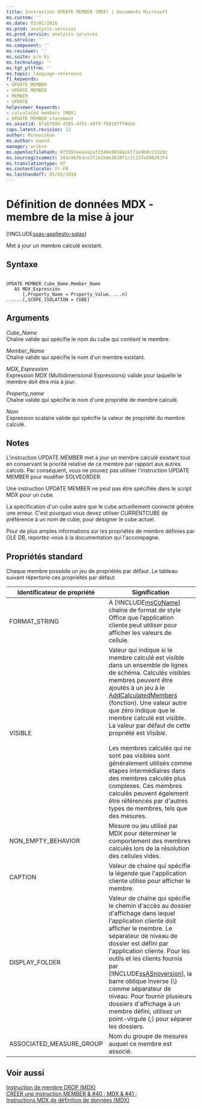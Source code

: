 ```yaml
---
title: Instruction UPDATE MEMBER (MDX) | Documents Microsoft
ms.custom: ''
ms.date: 03/02/2016
ms.prod: analysis-services
ms.prod_service: analysis-services
ms.service: ''
ms.component: ''
ms.reviewer: ''
ms.suite: pro-bi
ms.technology: ''
ms.tgt_pltfrm: ''
ms.topic: language-reference
f1_keywords:
- UPDATE_MEMBER
- UPDATE MEMBER
- MEMBER
- UPDATE
helpviewer_keywords:
- calculated members [MDX]
- UPDATE MEMBER statement
ms.assetid: 07ab708d-d165-4fb1-a9f9-fb8197ff0dab
caps.latest.revision: 12
author: Minewiskan
ms.author: owend
manager: erikre
ms.openlocfilehash: 6f5591eeaaa2afd346e8038426f72e9b0c21520c
ms.sourcegitcommit: 2ddc0bfb3ce2f2b160e3638f1c2c237a898263f4
ms.translationtype: HT
ms.contentlocale: fr-FR
ms.lasthandoff: 05/03/2018
---
```

# <a name="mdx-data-definition---update-member"></a>Définition de données MDX - membre de la mise à jour
[!INCLUDE[ssas-appliesto-sqlas](../includes/ssas-appliesto-sqlas.md)]

  Met à jour un membre calculé existant.  
  
## <a name="syntax"></a>Syntaxe  
  
```  
  
UPDATE MEMBER Cube_Name.Member_Name   
   AS MDX_Expression  
      [,Property_Name = Property_Value, ...n]  
......[,SCOPE_ISOLATION = CUBE]  
```  
  
## <a name="arguments"></a>Arguments  
 *Cube_Name*  
 Chaîne valide qui spécifie le nom du cube qui contient le membre.  
  
 *Member_Name*  
 Chaîne valide qui spécifie le nom d'un membre existant.  
  
 *MDX_Expression*  
 Expression MDX (Multidimensional Expressions) valide pour laquelle le membre doit être mis à jour.  
  
 *Property_name*  
 Chaîne valide qui spécifie le nom d'une propriété de membre calculé.  
  
 *Nom*  
 Expression scalaire valide qui spécifie la valeur de propriété du membre calculé.  
  
## <a name="remarks"></a>Notes  
 L'instruction UPDATE MEMBER met à jour un membre calculé existant tout en conservant la priorité relative de ce membre par rapport aux autres calculs. Par conséquent, vous ne pouvez pas utiliser l'instruction UPDATE MEMBER pour modifier SOLVEORDER.  
  
 Une instruction UPDATE MEMBER ne peut pas être spécifiée dans le script MDX pour un cube.  
  
 La spécification d'un cube autre que le cube actuellement connecté génère une erreur. C'est pourquoi vous devez utiliser CURRENTCUBE de préférence à un nom de cube, pour désigner le cube actuel.  
  
 Pour de plus amples informations sur les propriétés de membre définies par OLE DB, reportez-vous à la documentation qui l'accompagne.  
  
## <a name="standard-properties"></a>Propriétés standard  
 Chaque membre possède un jeu de propriétés par défaut. Le tableau suivant répertorie ces propriétés par défaut.  
  
|Identificateur de propriété|Signification|  
|-------------------------|-------------|  
|FORMAT_STRING|A [!INCLUDE[msCoName](../includes/msconame-md.md)] chaîne de format de style Office que l’application cliente peut utiliser pour afficher les valeurs de cellule.|  
|VISIBLE|Valeur qui indique si le membre calculé est visible dans un ensemble de lignes de schéma. Calculés visibles membres peuvent être ajoutés à un jeu à le [AddCalculatedMembers](../mdx/addcalculatedmembers-mdx.md) (fonction). Une valeur autre que zéro indique que le membre calculé est visible. La valeur par défaut de cette propriété est *Visible*.<br /><br /> Les membres calculés qui ne sont pas visibles sont généralement utilisés comme étapes intermédiaires dans des membres calculés plus complexes. Ces membres calculés peuvent également être référencés par d'autres types de membres, tels que des mesures.|  
|NON_EMPTY_BEHAVIOR|Mesure ou jeu utilisé par MDX pour déterminer le comportement des membres calculés lors de la résolution des cellules vides.|  
|CAPTION|Valeur de chaîne qui spécifie la légende que l'application cliente utilise pour afficher le membre.|  
|DISPLAY_FOLDER|Valeur de chaîne qui spécifie le chemin d'accès au dossier d'affichage dans lequel l'application cliente doit afficher le membre. Le séparateur de niveau de dossier est défini par l'application cliente. Pour les outils et les clients fournis par [!INCLUDE[ssASnoversion](../includes/ssasnoversion-md.md)], la barre oblique inverse (\\) comme séparateur de niveau. Pour fournir plusieurs dossiers d'affichage à un membre défini, utilisez un point-virgule (;) pour séparer les dossiers.|  
|ASSOCIATED_MEASURE_GROUP|Nom du groupe de mesures auquel ce membre est associé.|  
  
## <a name="see-also"></a>Voir aussi  
 [Instruction de membre DROP &#40;MDX&#41;](../mdx/mdx-data-definition-drop-member.md)   
 [CRÉER une instruction MEMBER & #40 ; MDX & #41 ;](../mdx/mdx-data-definition-create-member.md)   
 [Instructions MDX de définition de données &#40;MDX&#41;](../mdx/mdx-data-definition-statements-mdx.md)  
  
  
